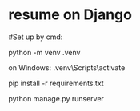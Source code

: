 # resume on Django

#Set up by cmd:

python -m venv .venv

on Windows:
.venv\Scripts\activate

pip install -r requirements.txt

python manage.py runserver

